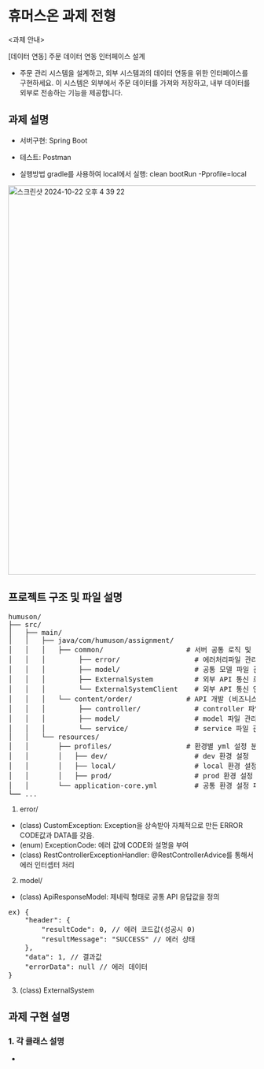 # 휴머스온 과제 전형
<과제 안내>

[데이터 연동] 주문 데이터 연동 인터페이스 설계 
- 주문 관리 시스템을 설계하고, 외부 시스템과의 데이터 연동을 위한 인터페이스를 구현하세요. 이 시스템은 외부에서 주문 데이터를 가져와 저장하고, 내부 데이터를 외부로 전송하는 기능을 제공합니다. 

## 과제 설명
- 서버구현: Spring Boot
- 테스트: Postman

- 실행방법
gradle를 사용하여 local에서 실행: clean bootRun -Pprofile=local
<img width="791" alt="스크린샷 2024-10-22 오후 4 39 22" src="https://github.com/user-attachments/assets/9def80b8-8ff1-4b3b-97f0-c44baf0dcb4b">

## 프로젝트 구조 및 파일 설명
<pre>
humuson/
├── src/
│   ├── main/
│   │   ├── java/com/humuson/assignment/
│   │   │   ├── common/                    # 서버 공통 로직 및 에러 처리 정의
│   │   │        ├── error/                  # 에러처리파일 관리 (에러 번호, 에러 핸들러, CustomException)
│   │   │        ├── model/                  # 공통 모델 파일 관리 (ApiResponseModel 정의)
│   │   │        ├── ExternalSystem          # 외부 API 통신 로직 구현체 
│   │   │        └── ExternalSystemClient    # 외부 API 통신 인터페이스
│   │   │   └── content/order/             # API 개발 (비즈니스 로직 처리)
│   │   │        ├── controller/             # controller 파일 관리  
│   │   │        ├── model/                  # model 파일 관리 
│   │   │        └── service/                # service 파일 관리
│   │   └── resources/
│   │       ├── profiles/                  # 환경별 yml 설정 분리
│   │       │   ├── dev/                     # dev 환경 설정
│   │       │   ├── local/                   # local 환경 설정
│   │       │   ├── prod/                    # prod 환경 설정
│   │       └── application-core.yml         # 공통 환경 설정 파일
└── ...
</pre>

1. error/
- (class) CustomException: Exception을 상속받아 자체적으로 만든 ERROR CODE값과 DATA를 갖음.
- (enum) ExceptionCode: 에러 값에 CODE와 설명을 부여
- (class) RestControllerExceptionHandler: @RestControllerAdvice를 통해서 에러 인터셉터 처리

2. model/
- (class) ApiResponseModel: 제네릭 형태로 공통 API 응답값을 정의
<pre>
ex) {
    "header": {
        "resultCode": 0, // 에러 코드값(성공시 0)
        "resultMessage": "SUCCESS" // 에러 상태
    },
    "data": 1, // 결과값
    "errorData": null // 에러 데이터
} 
</pre>

3. (class) ExternalSystem

## 과제 구현 설명
### 1. 각 클래스 설명
- 


